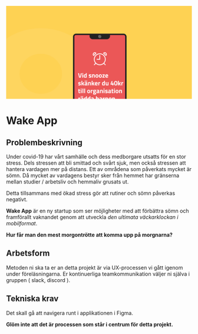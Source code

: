 ![poster](./poster.png)
# Wake App

## Problembeskrivning
Under covid-19 har vårt samhälle och dess medborgare utsatts för en stor stress. Dels stressen att bli smittad och svårt sjuk, men också stressen att hantera vardagen mer på distans.
Ett av områdena som påverkats mycket är sömn. Då mycket av vardagens bestyr sker från hemmet har gränserna mellan studier / arbetsliv och hemmaliv grusats ut. 

Detta tillsammans med ökad stress gör att rutiner och sömn påverkas negativt.

**Wake App** är en ny startup som ser möjligheter med att förbättra sömn och framförallt vaknandet genom att utveckla *den ultimata väckarklockan i mobilformat*.

**Hur får man den mest morgontrötte att komma upp på morgnarna?**

## Arbetsform
Metoden ni ska ta er an detta projekt är via UX-processen vi gått igenom under föreläsningarna.
Er kontinuerliga teamkommunikation väljer ni själva i gruppen ( slack, discord ).


## Tekniska krav
Det skall gå att navigera runt i applikationen i Figma.


**Glöm inte att det är processen som står i centrum för detta projekt.**
